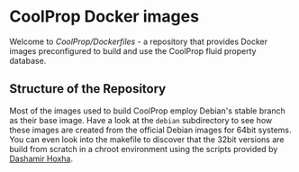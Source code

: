 
# CoolProp Docker images

Welcome to *CoolProp/Dockerfiles* - a repository that provides Docker images preconfigured to build and use the CoolProp fluid property database. 

## Structure of the Repository

Most of the images used to build CoolProp employ Debian's stable branch as their base image. Have a look at the `debian` subdirectory to see how these images are created from the official Debian images for 64bit systems. You can even look into the makefile to discover that the 32bit versions are build from scratch in a chroot environment using the scripts provided by [Dashamir Hoxha](https://github.com/docker-32bit/debian). 